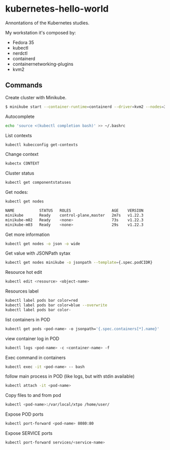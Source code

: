 # kubernetes-hello-world

Annontations of the Kubernetes studies.

My workstation it's composed by:

- Fedora 35
- kubectl
- nerdctl
- containerd
- containernetworking-plugins
- kvm2

## Commands

Create cluster with Minikube.

```bash
$ minikube start --container-runtime=containerd --driver=kvm2 --nodes=3
```

Autocomplete 

```bash
echo 'source <(kubectl completion bash)' >> ~/.bashrc
```

List contexts

```bash
kubectl kubecconfig get-contexts
```

Change context

```bash
kubectx CONTEXT
```

Cluster status

```bash
kubectl get componentstatuses
```

Get nodes:

```bash
kubectl get nodes

NAME           STATUS   ROLES                  AGE    VERSION
minikube       Ready    control-plane,master   2m7s   v1.22.3
minikube-m02   Ready    <none>                 73s    v1.22.3
minikube-m03   Ready    <none>                 29s    v1.22.3
```

Get more information

```bash
kubectl get nodes -o json -o wide
```

Get value with JSONPath sytax

```bash
kubectl get nodes minikube -o jsonpath --template={.spec.podCIDR} 
```

Resource hot edit 

```bash
kubectl edit <resource> <object-name>
```

Resources label

```bash
kubectl label pods bar color=red
kubectl label pods bar color=blue --overwrite
kubectl label pods bar color-
```

list containers in POD

```bash
kubectl get pods <pod-name> -o jsonpath='{.spec.containers[*].name}'
```

view container log in POD

```bash
kubectl logs <pod-name> -c <container-name> -f
```

Exec command in containers

```bash
kubectl exec -it <pod-name> -- bash
```

follow main process in POD (like logs, but with stdin available)

```bash
kubectl attach -it <pod-name>
```

Copy files to and from pod

```bash
kubectl <pod-name>:/var/local/xtpo /home/user/
```

Expose POD ports

```bash
kubectl port-forward <pod-name> 8080:80 
```

Expose SERVICE ports

```bash
kubectl port-forward services/<service-name> 
```
